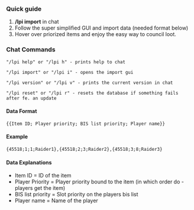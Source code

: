 ### **Quick guide**
1. **/lpi import** in chat
2. Follow the super simplified GUI and import data (needed format below)
3. Hover over priorized items and enjoy the easy way to council loot. 


### **Chat Commands**
`"/lpi help" or "/lpi h" - prints help to chat`

`"/lpi import" or "/lpi i" - opens the import gui`

`"/lpi version" or "/lpi v" - prints the current version in chat`

`"/lpi reset" or "/lpi r" - resets the database if something fails after fe. an update`

#### **Data Format**
`{{Item ID; Player priority; BIS list priority; Player name}}`


#### **Example**
`{45518;1;1;Raider1},{45518;2;3;Raider2},{45518;3;8;Raider3}`


#### **Data Explanations**
- Item ID = ID of the item
- Player Priority = Player priority bound to the item (in which order do - players get the item)
- BIS list priority = Slot priority on the players bis list
- Player name = Name of the player
